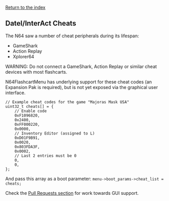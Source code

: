 [Return to the index](./00_index.md)
## Datel/InterAct Cheats

The N64 saw a number of cheat peripherals during its lifespan:
- GameShark
- Action Replay
- Xplorer64

WARNING: Do not connect a GameShark, Action Replay or similar cheat devices with most flashcarts.

N64FlashcartMenu has underlying support for these cheat codes (an Expansion Pak is required), but is not yet exposed via the graphical user interface.


```
// Example cheat codes for the game "Majoras Mask USA"
uint32_t cheats[] = {
    // Enable code
    0xF1096820,
    0x2400,
    0xFF000220,
    0x0000,
    // Inventory Editor (assigned to L)
    0xD01F9B91,
    0x0020,
    0x803FDA3F,
    0x0002,
    // Last 2 entries must be 0
    0,
    0,
};
```

And pass this array as a boot parameter: `menu->boot_params->cheat_list = cheats;`

Check the [Pull Requests section](https://github.com/Polprzewodnikowy/N64FlashcartMenu/pulls) for work towards GUI support.
